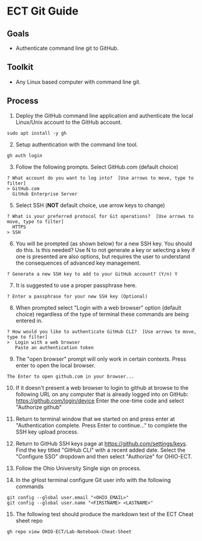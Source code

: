 # ECT Git Guide

## Goals 

- Authenticate command line git to GitHub.

## Toolkit 

- Any Linux based computer with command line git.

## Process

1. Deploy the GitHub command line application and authenticate the local Linux/Unix account to the GitHub account.
```
sudo apt install -y gh
```

2. Setup authentication with the command line tool.

```
gh auth login
```

3. Follow the following prompts. Select GitHub.com (default choice)

```
? What account do you want to log into?  [Use arrows to move, type to filter]
> GitHub.com
  GitHub Enterprise Server
```

5. Select SSH (**NOT** default choice, use arrow keys to change)

```
? What is your preferred protocol for Git operations?  [Use arrows to move, type to filter]
  HTTPS
> SSH
```

6. You will be prompted (as shown below) for a new SSH key. You should do this. Is this needed?  Use N to not generate a key or selecting a key if one is presented are also options, but requires the user to understand the consequences of advanced key management.

```
? Generate a new SSH key to add to your GitHub account? (Y/n) Y
```

7. It is suggested to use a proper passphrase here.

```
? Enter a passphrase for your new SSH key (Optional)
```

8. When prompted select "Login with a web browser" option (default choice) regardless of the type of terminal these commands are being entered in.

```
? How would you like to authenticate GitHub CLI?  [Use arrows to move, type to filter]
>  Login with a web browser
   Paste an authentication token
```

9. The "open browser" prompt will only work in certain contexts. Press enter to open the local browser.  
```
The Enter to open github.com in your browser...  
```

10. If it doesn't present a web browser to login to github at browse to the following URL on any computer that is already logged into on GitHub: https://github.com/login/device  Enter the one-time code and select "Authorize github"


11. Return to terminal window that we started on and press enter at "Authentication complete. Press Enter to continue..." to complete the SSH key upload process.

12. Return to GitHub SSH keys page at https://github.com/settings/keys.  Find the key titled "GitHub CLI" with a recent added date.  Select the "Configure SSO" dropdown and then select "Authorize" for OHIO-ECT.

13. Follow the Ohio University Single sign on process.

14. In the gHost terminal configure Git user info with the following commands
```
git config --global user.email "<OHIO_EMAIL>"
git config --global user.name "<FIRSTNAME> <LASTNAME>"
```

15. The following test should produce the markdown text of the ECT Cheat sheet repo
```
gh repo view OHIO-ECT/Lab-Notebook-Cheat-Sheet
```

